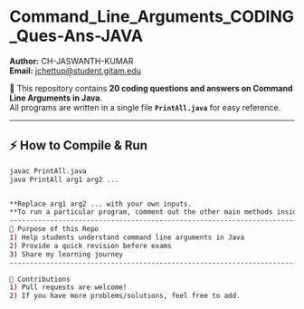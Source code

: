 # Command_Line_Arguments_CODING_Ques-Ans-JAVA

**Author:** CH-JASWANTH-KUMAR  
**Email:** jchettup@student.gitam.edu  

📌 This repository contains **20 coding questions and answers on Command Line Arguments in Java**.  
All programs are written in a single file **`PrintAll.java`** for easy reference.

---

## ⚡ How to Compile & Run

```bash
javac PrintAll.java
java PrintAll arg1 arg2 ...


**Replace arg1 arg2 ... with your own inputs.
**To run a particular program, comment out the other main methods inside the file.
---------------------------------------------------------------------------------------------------
🎯 Purpose of this Repo
1) Help students understand command line arguments in Java
2) Provide a quick revision before exams
3) Share my learning journey
----------------------------------------------------------------------------------------------------

🤝 Contributions
1) Pull requests are welcome!
2) If you have more problems/solutions, feel free to add.
